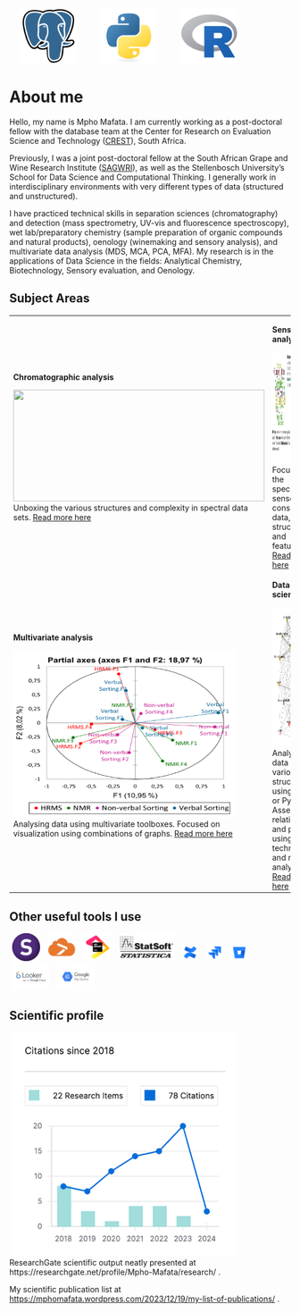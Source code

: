 <p>
 		<img height="100" src="./assets/postgresql-original.svg" hspace="20" >
 		<img height="100" src="./assets/python-original.svg" hspace="20" >
 		<img height="100" src="./assets/r-original.svg" hspace="20" >
</p>

# About me
Hello, my name is Mpho Mafata. I am currently working as a post-doctoral fellow with the database team at the Center for Research on Evaluation Science and Technology ([CREST](https://www0.sun.ac.za/crest/)), South Africa. 

Previously, I was a joint post-doctoral fellow at the South African Grape and Wine Research Institute ([SAGWRI](https://sagwri.sun.ac.za/)), as well as the Stellenbosch University’s School for Data Science and Computational Thinking. I generally work in interdisciplinary environments with very different types of data (structured and unstructured). 

I have practiced technical skills in separation sciences (chromatography) and detection (mass spectrometry, UV-vis and fluorescence spectroscopy), wet lab/preparatory chemistry (sample preparation of organic compounds and natural products), oenology (winemaking and sensory analysis), and multivariate data analysis (MDS, MCA, PCA, MFA). 
My research is in the applications of Data Science in the fields: Analytical Chemistry, Biotechnology, Sensory evaluation, and Oenology.  

## Subject Areas

<table>
 <tr>
	 
<td>
	
__Chromatographic analysis__

<img height="200" src="./assets/tic_overlay.jpg" width="450">

<figcaption text-size-adjust: none>
	Unboxing the various structures and complexity in spectral data sets. <a href ="https://github.com/mpho-mafata/Chromatographic-data"> Read more here </a>
</figcaption>

</td>


<td>
	
__Sensory analysis__

<img height="200" src="./assets/sensory.png" width="450">

<figcaption text-size-adjust: none>
	Focused on the specifics of sensory and consumer data, their structures, and features. <a href ="https://github.com/mpho-mafata/Network-analysis-of-sensory-attributes"> Read more here </a>
</figcaption>
	
</td>
</tr>

 <tr>
	 
<td>


__Multivariate analysis__


<img height="300" src="./assets/MFA_biplot.png" width="400">

<figcaption text-size-adjust: none>
	Analysing data using multivariate toolboxes. Focused on visualization using combinations of graphs. <a href ="https://github.com/mpho-mafata/hplc_scanning"> Read more here </a>
</figcaption>
	
</td>

<td>

__Data science__

<img height="250" src="./assets/network_graph.jpeg" width="420">

<figcaption text-size-adjust: none>
	Analysing data of various structures using SQL, R or Python. Assessing relationships and patterns using fuzzy techniques and network analysis. <a href ="https://github.com/mpho-mafata/Network-analysis"> Read more here </a>
	
</figcaption>
  
</td>

 </tr>
</table>

## Other useful tools I use

<p>
		<img height="50" src="./assets/SIMCA.jpg" hspace="5" >
		<img height="50" src="./assets/xlstat.png" hspace="5" >
		<img height="50" src="./assets/jetbrains-original.svg" hspace="5" >
		<img height="50" src="./assets/statistica.png" hspace="5" >
		<img height="30" src="./assets/confluence-original.svg" hspace="5" >
		<img height="30" src="./assets/jira-original.svg" hspace="5" >
 		<img height="30" src="./assets/bitbucket-original.svg" hspace="5" >
		<img height="50" src="./assets/looker-by-google-cloud.jpeg" hspace="5" >
		<img height="50" src="./assets/google-bigquery.jpeg" hspace="5" >
</p>

## Scientific profile
<img height="400" src="./assets/ResGate.png" hspace="5" >
ResearchGate scientific output neatly presented at https://researchgate.net/profile/Mpho-Mafata/research/ .

My scientific publication list at https://mphomafata.wordpress.com/2023/12/19/my-list-of-publications/ .
